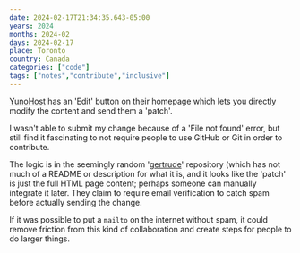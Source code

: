 ```yaml
---
date: 2024-02-17T21:34:35.643-05:00
years: 2024
months: 2024-02
days: 2024-02-17
place: Toronto
country: Canada
categories: ["code"]
tags: ["notes","contribute","inclusive"]
---
```

[YunoHost](https://yunohost.org) has an 'Edit' button on their homepage which lets you directly modify the content and send them a 'patch'.

I wasn't able to submit my change because of a 'File not found' error, but still find it fascinating to not require people to use GitHub or Git in order to contribute.

The logic is in the seemingly random '[gertrude](https://github.com/YunoHost/gertrude/blob/master/frontend/static/_js/app.js)' repository (which has not much of a README or description for what it is, and it looks like the 'patch' is just the full HTML page content; perhaps someone can manually integrate it later. They claim to require email verification to catch spam before actually sending the change.

If it was possible to put a `mailto` on the internet without spam, it could remove friction from this kind of collaboration and create steps for people to do larger things.
